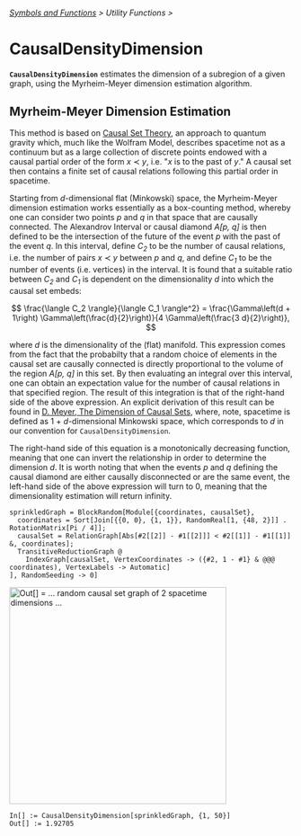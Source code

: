 ###### [Symbols and Functions](/README.md#symbols-and-functions) > Utility Functions >

# CausalDensityDimension

**`CausalDensityDimension`** estimates the dimension of a subregion of a given graph, using the Myrheim-Meyer
dimension estimation algorithm.

## Myrheim-Meyer Dimension Estimation

This method is based on [Causal Set Theory](https://en.wikipedia.org/wiki/Causal_sets), an approach to quantum gravity
which, much like the Wolfram Model, describes spacetime not as a continuum but as a large collection of discrete points
endowed with a causal partial order of the form *x* ≺ *y*, i.e. "*x* is to the past of *y*." A causal set then
contains a finite set of causal relations following this partial order in spacetime.

Starting from *d*-dimensional flat (Minkowski) space, the Myrheim-Meyer dimension
estimation works essentially as a box-counting method, whereby one can consider two points *p* and *q* in that space
that are causally connected. The Alexandrov Interval or causal diamond *A[p, q]* is then defined to be the
intersection of the future of the event *p* with the past of the event *q*. In this interval, define *C*<sub>*2*</sub>
to be the number of causal relations, i.e. the number of pairs *x* ≺ *y* between *p* and *q*, and define
*C*<sub>*1*</sub> to be the number of events (i.e. vertices) in the interval. It is found that a suitable
ratio between *C*<sub>*2*</sub> and *C*<sub>*1*</sub> is dependent on the dimensionality *d* into which
the causal set embeds:

$$
\frac{\langle C_2 \rangle}{\langle C_1 \rangle^2} =
  \frac{\Gamma\left(d + 1\right) \Gamma\left(\frac{d}{2}\right)}{4 \Gamma\left(\frac{3 d}{2}\right)},
$$

where *d* is the dimensionality of the (flat) manifold. This expression comes from the fact that the probabilty
that a random choice of elements in the causal set are causally connected is directly proportional to the volume
of the region *A[p, q]* in this set. By then evaluating an integral over this interval, one can obtain an
expectation value for the number of causal relations in that specified region. The result of this integration
is that of the right-hand side of the above expression. An explicit derivation of this result can be found in
[D. Meyer, The Dimension of Causal Sets](https://dspace.mit.edu/handle/1721.1/14328), where, note, spacetime is
defined as 1 + *d*-dimensional Minkowski space, which corresponds to *d* in our convention for
`CausalDensityDimension`.

The right-hand side of this equation is a monotonically decreasing function, meaning that one can invert the
relationship in order to determine the dimension *d*. It is worth noting that when the events *p* and *q* defining
the causal diamond are either causally disconnected or are the same event, the left-hand side of the above
expression will turn to 0, meaning that the dimensionality estimation will return infinity.

```wl
sprinkledGraph = BlockRandom[Module[{coordinates, causalSet},
  coordinates = Sort[Join[{{0, 0}, {1, 1}}, RandomReal[1, {48, 2}]] . RotationMatrix[Pi / 4]];
  causalSet = RelationGraph[Abs[#2[[2]] - #1[[2]]] < #2[[1]] - #1[[1]] &, coordinates];
  TransitiveReductionGraph @
    IndexGraph[causalSet, VertexCoordinates -> ({#2, 1 - #1} & @@@ coordinates), VertexLabels -> Automatic]
], RandomSeeding -> 0]
```

<img src="/Documentation/Images/CausalDensityDimensionInput.png"
     width="386.4"
     alt="Out[] = ... random causal set graph of 2 spacetime dimensions ...">

```wl
In[] := CausalDensityDimension[sprinkledGraph, {1, 50}]
Out[] := 1.92705
```
